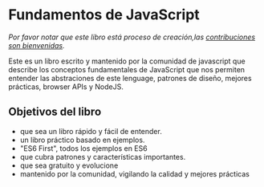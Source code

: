 # Fundamentos de JavaScript

_Por favor notar que este libro está proceso de creación,las [contribuciones son bienvenidas](https://github.com/CostaRicaJS/Fundamentos-de-JavaScript/blob/master/contribuciones.md)._  

Este es un libro escrito y mantenido por la comunidad de javascript que describe los conceptos fundamentales de JavaScript que nos permiten entender las abstraciones de este lenguage, patrones de diseño, mejores prácticas, browser APIs y NodeJS.

## Objetivos del libro

- que sea un libro rápido y fácil de entender.
- un libro práctico basado en ejemplos.
- "ES6 First", todos los ejemplos en ES6
- que cubra patrones y características importantes.
- que sea gratuito y evolucione
- mantenido por la comunidad, vigilando la calidad y mejores prácticas
